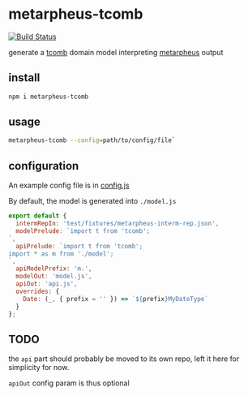 # metarpheus-tcomb

[![Build Status](https://travis-ci.org/buildo/metarpheus-tcomb.svg?branch=master)](https://travis-ci.org/buildo/metarpheus)

generate a [tcomb](https://github.com/gcanti/tcomb) domain model interpreting [metarpheus](https://github.com/buildo/metarpheus) output

## install

```sh
npm i metarpheus-tcomb
```

## usage

```sh
metarpheus-tcomb --config=path/to/config/file`
```

## configuration

An example config file is in [config.js](https://github.com/buildo/metarpheus-tcomb/blob/master/test/fixtures/config.js)

By default, the model is generated into `./model.js`

```js
export default {
  intermRepIn: 'test/fixtures/metarpheus-interm-rep.json',
  modelPrelude: `import t from 'tcomb';
`,
  apiPrelude: `import t from 'tcomb';
import * as m from './model';
`,
  apiModelPrefix: 'm.',
  modelOut: 'model.js',
  apiOut: 'api.js',
  overrides: {
    Date: (_, { prefix = '' }) => `${prefix}MyDateType`
  }
};
```

## TODO

the `api` part should probably be moved to its own repo, left it here for simplicity for now.

`apiOut` config param is thus optional
